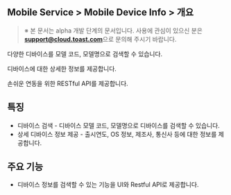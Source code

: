 ## Mobile Service > Mobile Device Info > 개요

> ※ 본 문서는 alpha 개발 단계의 문서입니다.
> 사용에 관심이 있으신 분은 **support@cloud.toast.com**으로 문의해 주시기 바랍니다.

다양한 디바이스를 모델 코드, 모델명으로 검색할 수 있습니다.

디바이스에 대한 상세한 정보를 제공합니다.

손쉬운 연동을 위한 RESTful API를 제공합니다.

## 특징

- 디바이스 검색
	\- 디바이스 모델 코드, 모델명으로 디바이스를 검색할 수 있습니다.
- 상세 디바이스 정보 제공
	\- 출시연도, OS 정보, 제조사, 통신사 등에 대한 정보를 제공합니다.

## 주요 기능

- 디바이스 정보를 검색할 수 있는 기능을 UI와 Restful API로 제공합니다.